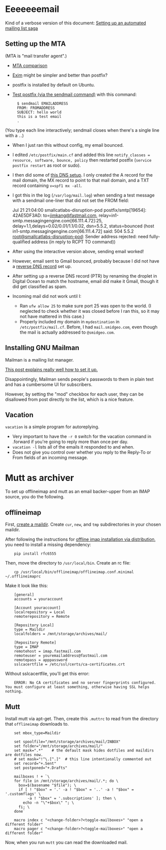 # Eeeeeeemail

Kind of a verbose version of this document: [Setting up an automated mailing list saga](https://jimkang.com/weblog/articles/running-your-own-email-server/)
## Setting up the MTA

(MTA is "mail transfer agent".)

- [MTA comparison](http://shearer.org/MTA_Comparison)
- [Exim](http://www.exim.org/docs.html) might be simpler and better than postfix?
- postfix is installed by default on Ubuntu.
- [Test postfix (via the sendmail command)](http://tombuntu.com/index.php/2009/12/22/send-outgoing-email-with-postfix/) with this command:

        $ sendmail EMAILADDRESS
        FROM: FROMADDRESS
        SUBJECT: hello world
        this is a test email
        .

(You type each line interactively; sendmail closes when there's a single line with a `.`.)

- When I just ran this without config, my email bounced.
- I edited `/etc/postfix/main.cf` and added this line `notify_classes = resource, software, bounce, policy` then restarted postfix (`service postfix restart` as root or sudo).
- I then did some of [this DNS setup](https://www.c0ffee.net/blog/mail-server-guide/#overview). I only created the A record for the mail domain, the MX record to point to that mail domain, and a TXT record containing `v=spf1 mx -all`. 
- I got this in the log (`/var/log/mail.log`) when sending a test message with a sendmail one-liner that did not set the FROM field:

    Jul 21 21:04:00 smallcatlabs-disruption-pod postfix/smtp[19654]: 42AE5DF3AD: to=<jimkang@fastmail.com>, relay=in1-smtp.messagingengine.com[66.111.4.72]:25, delay=1.1,delays=0.02/0.01/1.1/0.02, dsn=5.5.2, status=bounced (host in1-smtp.messagingengine.com[66.111.4.72] said: 504 5.5.2 <root@smallcatlabs-disruption-pod>: Sender address rejected: need fully-qualified address (in reply to RCPT TO command))

- After using the interactive version above, sending email worked!
- However, email sent to Gmail bounced, probably because I did not have a [reverse DNS record](https://support.google.com/mail/answer/81126#authentication) set up.
- After setting up a reverse DNS record (PTR) by renaming the droplet in Digital Ocean to match the hostname, email did make it Gmail, though it did get classified as spam.
- Incoming mail did not work until I:
    - Ran `ufw allow 25` to make sure port 25 was open to the world. (I neglected to check whether it was closed before I ran this, so it may not have mattered in this case.)
    - Properly included my domain in `mydestination` in `/etc/postfix/mail.cf`. Before, I had `mail.smidgeo.com`, even though the mail is actually addressed to `@smidgeo.com`.

## Installing GNU Mailman

Mailman is a mailing list manager.

[This post explains really well how to set it up.](http://jhshi.me/2014/11/16/mailman-configuration-with-nginx-plus-fastcgi-plus-postfix-on-ubuntu/index.html)

Disappointingly, Mailman sends people's passwords to them in plain text and has a cumbersome UI for subscribers.

However, by setting the "mod" checkbox for each user, they can be disallowed from post directly to the list, which is a nice feature.

## Vacation

`vacation` is a simple program for autoreplying.

- Very important to have the `-r 0` switch for the vacation command in .forward if you're going to reply more than once per day.
- `vacation -l` lists all of the emails it responded to and when.
- Does not give you control over whether you reply to the Reply-To or From fields of an incoming message.

# Mutt as archiver

To set up offlineimap and mutt as an email backer-upper from an IMAP source, you do the following.

## offlineimap

First, [create a maildir](https://gitlab.com/muttmua/mutt/-/wikis/MaildirFormat). Create `cur`, `new`, and `tmp` subdirectories in your chosen maildir.

After following the instructions for [offline imap installation via distribution](http://www.offlineimap.org/doc/installation.html#distribution), you need to install a missing dependency:

        pip install rfc6555

Then, move the directory to `/usr/local/bin`.
Create an rc file:

        cp /usr/local/bin/offlineimap/offlineimap.conf.minimal ~/.offlineimaprc

Make it look like this:

        [general]
        accounts = youraccount

        [Account youraccount]
        localrepository = Local
        remoterepository = Remote

        [Repository Local]
        type = Maildir
        localfolders = /mnt/storage/archives/mail/

        [Repository Remote]
        type = IMAP
        remotehost = imap.fastmail.com
        remoteuser = youremailaddress@fastmail.com
        remotepass = apppassword
        sslcacertfile = /etc/ssl/certs/ca-certificates.crt

Without sslcacertfile, you'll get this error:

        ERROR: No CA certificates and no server fingerprints configured.  You must configure at least something, otherwise having SSL helps nothing.
       
## Mutt

Install mutt via apt-get. Then, create this `.muttrc` to read from the directory that `offlineimap` downloads to.

        set mbox_type=Maildir

        set spoolfile="/mnt/storage/archives/mail/INBOX"
        set folder="/mnt/storage/archives/mail/"
        set mask=".*"    # the default mask hides dotfiles and maildirs are dotfiles now.
        # set mask="!^\.[^.]"  # this line intentionally commented out
        set record="+.Sent"
        set postponed="+.Drafts"

        mailboxes ! + `\
        for file in /mnt/storage/archives/mail/.*; do \
          box=$(basename "$file"); \
          if [ ! "$box" = '.' -a ! "$box" = '..' -a ! "$box" = '.customflags' \
              -a ! "$box" = '.subscriptions' ]; then \
            echo -n "\"+$box\" "; \
          fi; \
        done`

        macro index c "<change-folder>?<toggle-mailboxes>" "open a different folder"
        macro pager c "<change-folder>?<toggle-mailboxes>" "open a different folder"

Now, when you run `mutt` you can read the downloaded mail.
